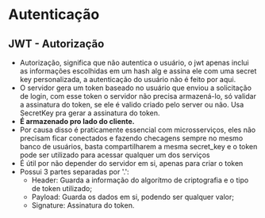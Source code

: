 # Autenticação

## JWT - Autorização
- Autorização, significa que não autentica o usuário, o jwt apenas inclui as informações escolhidas em um hash alg e assina ele com uma secret key personalizada, a autenticação do usuário não é feito por aqui.
- O servidor gera um token baseado no usuário que enviou a solicitação de login, com esse token o servidor não precisa armazená-lo, só validar a assinatura do token, se ele é valido criado pelo server ou não. Usa SecretKey pra gerar a assinatura do token.
- <b>É armazenado pro lado do cliente.</b>
- Por causa disso é praticamente essencial com microsserviços, eles não precisam ficar conectados e fazendo checagens sempre no mesmo banco de usuários, basta compartilharem a mesma secret_key e o token pode ser utilizado para acessar qualquer um dos serviços
- É útil por não depender do servidor em si, apenas para criar o token
- Possui 3 partes separadas por '.':
    - Header: Guarda a informação do algorítmo de criptografia e o tipo de token utilizado;
    - Payload: Guarda os dados em si, podendo ser qualquer valor;
    - Signature: Assinatura do token.

